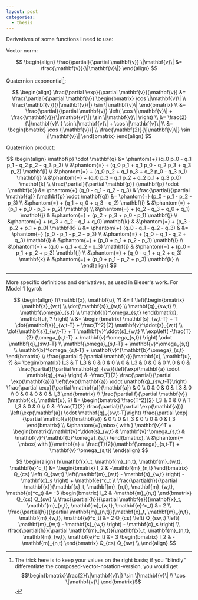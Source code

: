 ```yaml
---
layout: post
categories:
  - thesis
---
```


Derivatives of some functions I need to use:

Vector norm:

$$
\begin{align}
\frac{\partial}{\partial \mathbf{v}} \|\mathbf{v}\|
  &= \frac{\mathbf{v}}{\|\mathbf{v}\|}
\end{align}
$$

Quaternion exponential[^qexp]:

$$
\begin{align}
\frac{\partial \exp}{\partial \mathbf{v}}(\mathbf{v}) 
  &= \frac{\partial}{\partial \mathbf{v}} \begin{bmatrix} \cos \|\mathbf{v}\| \\ 
                                                          \frac{\mathbf{v}}{\|\mathbf{v}\|} \sin \|\mathbf{v}\| 
                                          \end{bmatrix} \\
  &= \frac{\partial}{\partial \mathbf{v}} \left( \cos \|\mathbf{v}\| + \frac{\mathbf{v}}{\|\mathbf{v}\|} \sin \|\mathbf{v}\| \right) \\
  &= \frac{2}{\|\mathbf{v}\|} \sin \|\mathbf{v}\| + \cos \|\mathbf{v}\| \\
  &= \begin{bmatrix} \cos \|\mathbf{v}\| \\ 
                     \frac{\mathbf{2}}{\|\mathbf{v}\|} \sin \|\mathbf{v}\| 
     \end{bmatrix}
\end{align}
$$

Quaternion product:

$$
\begin{align}
\mathbf{p} \odot \mathbf{q}
  &= \phantom{+} (q_0 p_0 - q_1 p_1 - q_2 p_2 - q_3 p_3)            \\
  &\phantom{=} + (q_0 p_1 + q_1 p_0 - q_2 p_3 + q_3 p_2) \mathbf{i} \\
  &\phantom{=} + (q_0 p_2 + q_1 p_3 + q_2 p_0 - q_3 p_1) \mathbf{j} \\
  &\phantom{=} + (q_0 p_3 - q_1 p_2 + q_2 p_1 + q_3 p_0) \mathbf{k} \\
\frac{\partial}{\partial \mathbf{p}} (\mathbf{p} \odot \mathbf{q})
  &= \phantom{+} (q_0 - q_1 - q_2 - q_3)            & 
                                                    \frac{\partial}{\partial \mathbf{q}} (\mathbf{p} \odot \mathbf{q})
                                                        &= \phantom{+} (p_0 - p_1 - p_2 - p_3)            \\
  &\phantom{=} + (q_1 + q_0 + q_3 - q_2) \mathbf{i} &   &\phantom{=} + (p_1 + p_0 - p_3 + p_2) \mathbf{i} \\
  &\phantom{=} + (q_2 - q_3 + q_0 + q_1) \mathbf{j} &   &\phantom{=} + (p_2 + p_3 + p_0 - p_1) \mathbf{j} \\
  &\phantom{=} + (q_3 + q_2 - q_1 + q_0) \mathbf{k} &   &\phantom{=} + (p_3 - p_2 + p_1 + p_0) \mathbf{k} \\
  &= \phantom{+} (q_0 - q_1 - q_2 - q_3)            &   &= \phantom{+} (p_0 - p_1 - p_2 - p_3)            \\
  &\phantom{=} + (q_0 + q_1 - q_2 + q_3) \mathbf{i} &   &\phantom{=} + (p_0 + p_1 + p_2 - p_3) \mathbf{i} \\
  &\phantom{=} + (q_0 + q_1 + q_2 - q_3) \mathbf{j} &   &\phantom{=} + (p_0 - p_1 + p_2 + p_3) \mathbf{j} \\
  &\phantom{=} + (q_0 - q_1 + q_2 + q_3) \mathbf{k} &   &\phantom{=} + (p_0 + p_1 - p_2 + p_3) \mathbf{k} \\
\end{align}
$$

-----------

More specific definitions and derivatives, as used in Bleser's work.  For Model 1 (gyro):

$$
\begin{align}
f(\mathbf{x}, \mathbf{u}, ?)
  &= f \left(\begin{bmatrix} \mathbf{s}_{w,t} \\
                             \dot{\mathbf{s}}_{w,t} \\
                             \mathbf{q}_{sw,t} \\
                             \mathbf{\omega}_{s,t} \\
                             \mathbf{b}^\omega_{s,t}
             \end{bmatrix}, \mathbf{u}, ? \right) \\
  &= \begin{bmatrix} \mathbf{s}_{w,t-T} + T \dot{\mathbf{s}}_{w,t-T} + \frac{T^2}{2} \mathbf{v}^\ddot{s}_{w,t} \\
                     \dot{\mathbf{s}}_{w,t-T} + T \mathbf{v}^\ddot{s}_{w,t} \\
                     \exp\left( -\frac{T}{2} (\omega_{s,t-T} + \mathbf{v}^\omega_{s,t}) \right) \odot \mathbf{q}_{sw,t-T} \\
                     \mathbf{\omega}_{s,t-T} + \mathbf{v}^\omega_{s,t} \\
                     \mathbf{b}^\omega_{s,t-T} + \mathbf{v}^{\mathbf{b}^\omega}_{s,t}
     \end{bmatrix} \\
\frac{\partial f}{\partial \mathbf{x}}(\mathbf{x}, \mathbf{u}, ?)
  &= \begin{bmatrix} I_3 & T I_3 & 0 & 0   & 0 \\
                     0   & I_3   & 0 & 0   & 0 \\
                     0   & 0     & \frac{\partial}{\partial \mathbf{q}_{sw}}\left(\exp(\mathbf{a} \odot \mathbf{q}_{sw} \right) & -\frac{T}{2} \frac{\partial}{\partial \exp(\mathbf{a})} \left(\exp(\mathbf{a}) \odot \mathbf{q}_{sw,t-T}\right) \frac{\partial \exp}{\partial \mathbf{a}}(\mathbf{a}) & 0 \\
                     0   & 0     & 0 & I_3 & 0 \\
                     0   & 0     & 0 & 0   & I_3
     \end{bmatrix} \\
\frac{\partial f}{\partial \mathbf{v}}(\mathbf{x}, \mathbf{u}, ?)
  &= \begin{bmatrix} \frac{T^2}{2} I_3 & 0   & 0 \\
                     T I_3             & 0   & 0 \\
                     0                 & -\frac{T}{2} \frac{\partial}{\partial \exp(\mathbf{a})} \left(\exp(\mathbf{a}) \odot \mathbf{q}_{sw,t-T}\right) \frac{\partial \exp}{\partial \mathbf{a}}(\mathbf{a}) & 0 \\
                     0                 & I_3 & 0 \\
                     0                 & 0   & I_3
     \end{bmatrix} \\
  &\phantom{=}\mbox{ with } \mathbf{v}^T = \begin{bmatrix}\mathbf{v}^\ddot{s}_{w,t} & \mathbf{v}^\omega_{s,t} & \mathbf{v}^{\mathbf{b}^\omega}_{s,t} \end{bmatrix}, \\
  &\phantom{= \mbox{ with }}\mathbf{a} = \frac{T}{2}(\mathbf{\omega}_{s,t-T} + \mathbf{v}^\omega_{s,t})
\end{align}
$$

$$
\begin{align}
h(\mathbf{x}_t, \mathbf{m}_{n,t}, \mathbf{m}_{w,t}, \mathbf{e}^c_t)
  &= \begin{bmatrix} I_2 & -\mathbf{m}_{n,t} \end{bmatrix} Q_{cs} \left( Q_{sw,t} \left(\mathbf{m}_{w,t} - \mathbf{s}_{w,t} \right) - \mathbf{c}_s \right) + \mathbf{e}^c_t \\
\frac{\partial{h}}{\partial \mathbf{x}}(\mathbf{x}_t, \mathbf{m}_{n,t}, \mathbf{m}_{w,t}, \mathbf{e}^c_t)
  &= -3 \begin{bmatrix} I_2 & -\mathbf{m}_{n,t} \end{bmatrix} Q_{cs} Q_{sw} \\
\frac{\partial{h}}{\partial \mathbf{e}}(\mathbf{x}_t, \mathbf{m}_{n,t}, \mathbf{m}_{w,t}, \mathbf{e}^c_t)
  &= 2 \\
\frac{\partial{h}}{\partial \mathbf{m}_{n,t}}(\mathbf{x}_t, \mathbf{m}_{n,t}, \mathbf{m}_{w,t}, \mathbf{e}^c_t)
  &= 2 Q_{cs} \left( Q_{sw,t} \left( \mathbf{m}_{w,t} - \mathbf{s}_{w,t} \right) - \mathbf{c}_s \right) \\
\frac{\partial{h}}{\partial \mathbf{m}_{w,t}}(\mathbf{x}_t, \mathbf{m}_{n,t}, \mathbf{m}_{w,t}, \mathbf{e}^c_t)
  &= 3 \begin{bmatrix} I_2 & -\mathbf{m}_{n,t} \end{bmatrix} Q_{cs} Q_{sw} \\
\end{align}
$$

[^qexp]: The trick here is to keep your values on the right basis; if you "blindly" differentiate the composed-vector-notation-version, you would get $$\begin{bmatrix}\frac{2}{\|\mathbf{v}\|} \sin \|\mathbf{v}\| \\ \cos \|\mathbf{v}\| \end{bmatrix}$$.
